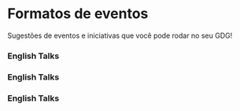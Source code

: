 # Formatos de eventos
Sugestões de eventos e iniciativas que você pode rodar no seu GDG!

### English Talks

### English Talks
### English Talks

